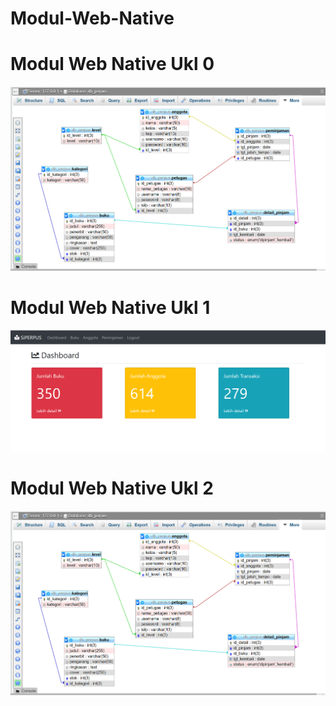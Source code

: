 # Modul-Web-Native
# Modul Web Native Ukl 0
![Alt text](https://github.com/adellaaishwara/Modul-Web-Native/blob/master/Ukl%209.PNG)
# Modul Web Native Ukl 1
![Alt text](https://github.com/adellaaishwara/Modul-Web-Native/blob/master/Ukl%201.PNG)
# Modul Web Native Ukl 2
![Alt text](https://github.com/adellaaishwara/Modul-Web-Native/blob/master/Ukl%209.PNG)
